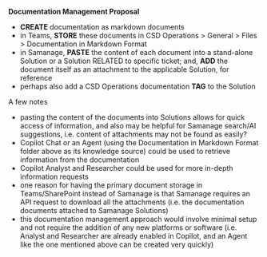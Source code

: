 **Documentation Management Proposal**



* **CREATE** documentation as markdown documents
* in Teams, **STORE** these documents in CSD Operations > General > Files > Documentation in Markdown Format
* in Samanage, **PASTE** the content of each document into a stand-alone Solution or a Solution RELATED to specific ticket; and, **ADD** the document itself as an attachment to the applicable Solution, for reference
* perhaps also add a CSD Operations documentation **TAG** to the Solution



A few notes

* pasting the content of the documents into Solutions allows for quick access of information, and also may be helpful for Samanage search/AI suggestions, i.e. content of attachments may not be found as easily?
* Copilot Chat or an Agent (using the Documentation in Markdown Format folder above as its knowledge source) could be used to retrieve information from the documentation
* Copilot Analyst and Researcher could be used for more in-depth information requests 
* one reason for having the primary document storage in Teams/SharePoint instead of Samanage is that Samanage requires an API request to download all the attachments (i.e. the documentation documents attached to Samanage Solutions)
* this documentation management approach would involve minimal setup and not require the addition of any new platforms or software (i.e. Analyst and Researcher are already enabled in Copilot, and an Agent like the one mentioned above can be created very quickly)
